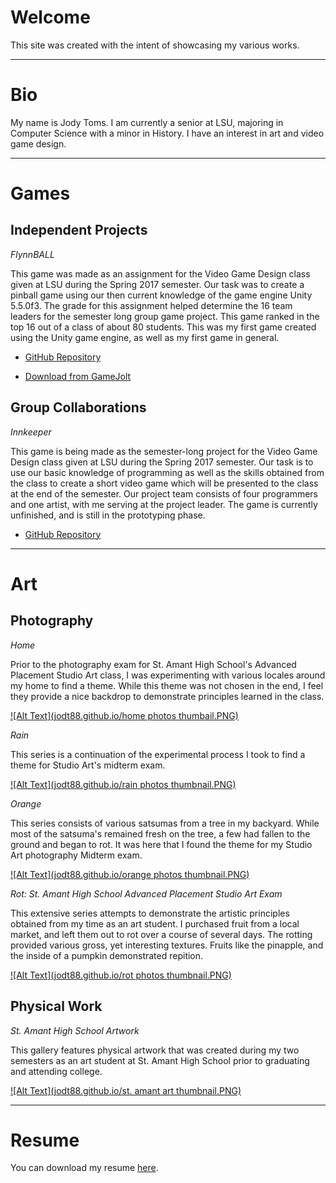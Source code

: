 # Welcome

This site was created with the intent of showcasing my various works.

---

# Bio

My name is Jody Toms. I am currently a senior at LSU, majoring in Computer Science with a minor in History. I have an interest in art and video game design.

---

# Games

## Independent Projects

*FlynnBALL*

This game was made as an assignment for the Video Game Design class given at LSU during the Spring 2017 semester. Our task was to create a pinball game using our then current knowledge of the game engine Unity 5.5.0f3. The grade for this assignment helped determine the 16 team leaders for the semester long group game project. This game ranked in the top 16 out of a class of about 80 students. This was my first game created using the Unity game engine, as well as my first game in general.

* [GitHub Repository](https://github.com/jodt88/FlynnBALL)

* [Download from GameJolt](https://gamejolt.com/games/flynnball/233085)

## Group Collaborations

*Innkeeper*

This game is being made as the semester-long project for the Video Game Design class given at LSU during the Spring 2017 semester. Our task is to use our basic knowledge of programming as well as the skills obtained from the class to create a short video game which will be presented to the class at the end of the semester. Our project team consists of four programmers and one artist, with me serving at the project leader. The game is currently unfinished, and is still in the prototyping phase.

* [GitHub Repository](https://github.com/jodt88/CSC4263-ART4240)

---

# Art

## Photography

*Home*

Prior to the photography exam for St. Amant High School's Advanced Placement Studio Art class, I was experimenting with various locales around my home to find a theme. While this theme was not chosen in the end, I feel they provide a nice backdrop to demonstrate principles learned in the class.

[![Alt Text](jodt88.github.io/home photos thumbail.PNG)](https://goo.gl/photos/EieAbDMQqZsfqXfX9)

*Rain*

This series is a continuation of the experimental process I took to find a theme for Studio Art's midterm exam.

[![Alt Text](jodt88.github.io/rain photos thumbnail.PNG)](https://goo.gl/photos/R5hMmLmafovY3Zpw6)

*Orange*

This series consists of various satsumas from a tree in my backyard. While most of the satsuma's remained fresh on the tree, a few had fallen to the ground and began to rot. It was here that I found the theme for my Studio Art photography Midterm exam.

[![Alt Text](jodt88.github.io/orange photos thumbnail.PNG)](https://goo.gl/photos/o8uaqTQFur6j29RVA)

*Rot: St. Amant High School Advanced Placement Studio Art Exam*

This extensive series attempts to demonstrate the artistic principles obtained from my time as an art student. I purchased fruit from a local market, and left them out to rot over a course of several days. The rotting provided various gross, yet interesting textures. Fruits like the pinapple, and the inside of a pumpkin demonstrated repition.

[![Alt Text](jodt88.github.io/rot photos thumbnail.PNG)](https://goo.gl/photos/X9SbVDpYnY6DVxJ66)

## Physical Work

*St. Amant High School Artwork*

This gallery features physical artwork that was created during my two semesters as an art student at St. Amant High School prior to graduating and attending college.

[![Alt Text](jodt88.github.io/st. amant art thumbnail.PNG)](https://goo.gl/photos/UL9tkj1vcSSvMaTo8)

---

# Resume

You can download my resume [here](jodt88.github.io/JodyTomsResume.pdf).
